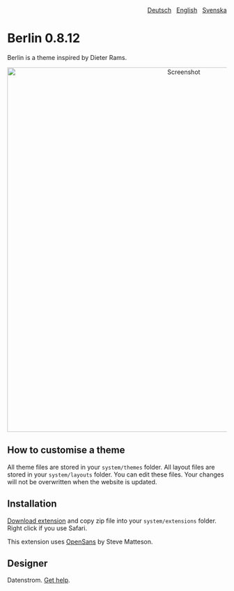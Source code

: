 <p align="right"><a href="README-de.md">Deutsch</a> &nbsp; <a href="README.md">English</a> &nbsp; <a href="README-sv.md">Svenska</a></p>

# Berlin 0.8.12

Berlin is a theme inspired by Dieter Rams.

<p align="center"><img src="berlin-screenshot.png?raw=true" width="795" height="836" alt="Screenshot"></p>

## How to customise a theme

All theme files are stored in your `system/themes` folder. All layout files are stored in your `system/layouts` folder. You can edit these files. Your changes will not be overwritten when the website is updated.

## Installation

[Download extension](https://github.com/datenstrom/yellow-extensions/raw/master/zip/berlin.zip) and copy zip file into your `system/extensions` folder. Right click if you use Safari.

This extension uses [OpenSans](https://fonts.google.com/specimen/Open+Sans) by Steve Matteson.

## Designer

Datenstrom. [Get help](https://datenstrom.se/yellow/help/).
